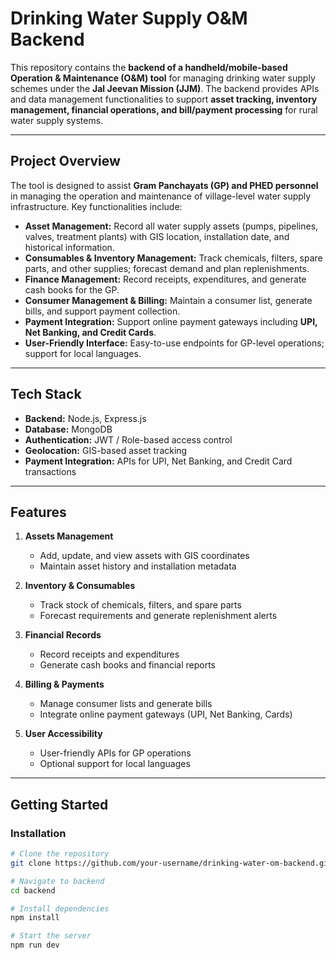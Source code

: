 #  Drinking Water Supply O&M Backend

This repository contains the **backend of a handheld/mobile-based Operation & Maintenance (O&M) tool** for managing drinking water supply schemes under the **Jal Jeevan Mission (JJM)**. The backend provides APIs and data management functionalities to support **asset tracking, inventory management, financial operations, and bill/payment processing** for rural water supply systems.

---

##  Project Overview

The tool is designed to assist **Gram Panchayats (GP) and PHED personnel** in managing the operation and maintenance of village-level water supply infrastructure. Key functionalities include:

- **Asset Management:** Record all water supply assets (pumps, pipelines, valves, treatment plants) with GIS location, installation date, and historical information.
- **Consumables & Inventory Management:** Track chemicals, filters, spare parts, and other supplies; forecast demand and plan replenishments.
- **Finance Management:** Record receipts, expenditures, and generate cash books for the GP.
- **Consumer Management & Billing:** Maintain a consumer list, generate bills, and support payment collection.
- **Payment Integration:** Support online payment gateways including **UPI, Net Banking, and Credit Cards**.
- **User-Friendly Interface:** Easy-to-use endpoints for GP-level operations; support for local languages.

---

##  Tech Stack

- **Backend:** Node.js, Express.js
- **Database:** MongoDB
- **Authentication:** JWT / Role-based access control
- **Geolocation:** GIS-based asset tracking
- **Payment Integration:** APIs for UPI, Net Banking, and Credit Card transactions

---

##  Features

1. **Assets Management**
   - Add, update, and view assets with GIS coordinates
   - Maintain asset history and installation metadata

2. **Inventory & Consumables**
   - Track stock of chemicals, filters, and spare parts
   - Forecast requirements and generate replenishment alerts

3. **Financial Records**
   - Record receipts and expenditures
   - Generate cash books and financial reports

4. **Billing & Payments**
   - Manage consumer lists and generate bills
   - Integrate online payment gateways (UPI, Net Banking, Cards)

5. **User Accessibility**
   - User-friendly APIs for GP operations
   - Optional support for local languages

---

##  Getting Started

### Installation

```bash
# Clone the repository
git clone https://github.com/your-username/drinking-water-om-backend.git

# Navigate to backend
cd backend

# Install dependencies
npm install

# Start the server
npm run dev

